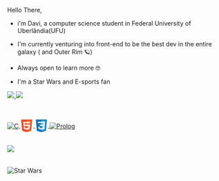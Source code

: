 Hello There,

- i'm Davi, a computer science student in Federal University of Uberlândia(UFU)
- I'm currently venturing into front-end to be the best dev in the entire galaxy ( and Outer Rim 🪐)

- Always open to learn more 🤓

- I'm a Star Wars and E-sports fan

<div>
  <a href="https://github.com/DaviLacerda">
  <img height="180em" src="https://github-readme-stats.vercel.app/api?username=DaviLacerda&show_icons=true&theme=tokyonight&include_all_commits=true&count_private=true"/>
  <img height="180em" src="https://github-readme-stats.vercel.app/api/top-langs/?username=DaviLacerda&layout=compact&langs_count=7&theme=tokyonight"/>
</div>

  ## 
  
<div style="display: inline_block"><br>
  <img align="center" alt="C" height="30"  src="https://img.icons8.com/color/452/c-programming.png">
  <img align="center" alt="HTML" height="30"  src="https://raw.githubusercontent.com/devicons/devicon/master/icons/html5/html5-original.svg">
  <img align="center" alt="CSS" height="30"  src="https://raw.githubusercontent.com/devicons/devicon/master/icons/css3/css3-original.svg">
  <img align="center" alt="Prolog" height="30"  src="https://static-00.iconduck.com/assets.00/prolog-icon-457x512-lpi8e1ff.png">
</div>
  
  ##
 
<div> 
  <a href="https://www.linkedin.com/in/davi-lacerda-8952421b7/" target="_blank"><img src="https://image.flaticon.com/icons/png/512/174/174857.png"
  target="_blank" height=32px></a> 
 
</div>

  ##
  
  <div>
    <img align="center" alt="Star Wars" src="https://c.tenor.com/nN_-M2QfN3sAAAAj/baby-yoda-star-wars.gif">
  </div>
